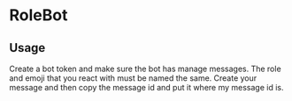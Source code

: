 # RoleBot

## Usage 
Create a bot token and make sure the bot has manage messages.
The role and emoji that you react with must be named the same.
Create your message and then copy the message id and put it where my message id is.
